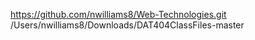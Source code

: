https://github.com/nwilliams8/Web-Technologies.git
/Users/nwilliams8/Downloads/DAT404ClassFiles-master
